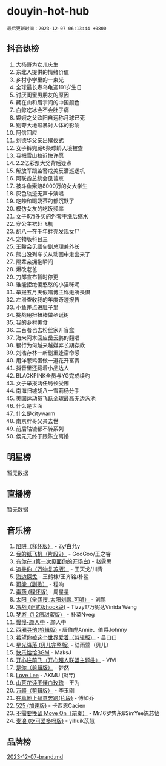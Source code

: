 # douyin-hot-hub

`最后更新时间：2023-12-07 06:13:44 +0800`

## 抖音热榜

1. 大杨哥为女儿庆生
1. 东北人提供的情绪价值
1. 乡村小学里的一束光
1. 全球最长寿乌龟迎191岁生日
1. 讨厌闺蜜男朋友的原因
1. 藏在山和眉宇间的中国颜色
1. 白鲸吃冰会不会肚子痛
1. 嫦娥之父欧阳自远称月球已死
1. 别夸大地磁暴对人体的影响
1. 阿信回应
1. 刘德华父亲出殡仪式
1. 女子裤兜藏6条球蟒入境被查
1. 我把雪山拉近快许愿
1. 2.2亿彩票大奖背后疑点
1. 解放军跟监警戒美反潜巡逻机
1. 阿联酋总统会见普京
1. 被斗鱼索赔8000万的女大学生
1. 灰色轨迹无声卡演唱
1. 吃辣和喝奶茶的都沉默了
1. 模仿女友的吃饭频率
1. 女子6万多买的外套干洗后缩水
1. 穿公主裙赶飞机
1. 胡八一在千年蚌壳发现女尸
1. 宠物版科目三
1. 王毅会见缅甸副总理兼外长
1. 熊出没列车长从动画中走出来了
1. 隔辈亲拥抱瞬间
1. 爆改老爸
1. 刀郎宣布暂时停更
1. 谁能拒绝傻憨憨的小猫咪呢
1. 举报五月天假唱博主称无所畏惧
1. 左滑查收我的年度奇迹报告
1. 小鱼差点进肚子里
1. 挑战用扭扭棒做圣诞树
1. 我的乡村美食
1. 二百者也去粉丝家开盲盒
1. 海来阿木回应岳云鹏的翻唱
1. 银行为何越来越嫌弃长期存款
1. 刘浩存林一新剧重逢宿命感
1. 用洋葱鸡蛋做一道花开富贵
1. 抖音里还藏着小品达人
1. BLACKPINK全员与YG完成续约
1. 女子举报两任局长受贿
1. 南海归墟胡八一雪莉杨分手
1. 美国运动员飞跃全球最高无边泳池
1. 什么是世面
1. 什么是citywarm
1. 南京胖哥父亲去世
1. 前后轱辘都不转系列
1. 侯元元终于跟陈立离婚

## 明星榜

暂无数据

## 直播榜

暂无数据

## 音乐榜

1. [陷阱（释怀版）](https://sf6-cdn-tos.douyinstatic.com/obj/tos-cn-ve-2774/oE8C21LeZrzKLDFfQYgMzx4GAIHageG5IzayY7) - Zy/白允y
1. [我的纸飞机（片段2）](https://sf6-cdn-tos.douyinstatic.com/obj/tos-cn-ve-2774/oM2ZrKcg2CD5AeRB2gkeXOFB1IxAGJdZPazYHf) - GooGoo/王之睿
1. [有你在 (第一次见面你的开场白)](https://sf6-cdn-tos.douyinstatic.com/obj/tos-cn-ve-2774/oAthrQ3ClJBfI57uBoFEgNDYtNCZ0TSYQQfxQ0) - 赵露思
1. [追寻你（万物复苏版）](https://sf3-cdn-tos.douyinstatic.com/obj/tos-cn-ve-2774/oYeAZJsbjIDit9APmBg8u6uDUQnHmoCf3gbo74) - 王天戈/川青
1. [海边探戈](https://sf6-cdn-tos.douyinstatic.com/obj/tos-cn-ve-2774/os9gE0VQCGqt6VQkZDyBBYvfSDY0QFe3vVmubn) - 王鹤棣/王齐铭/朴鲨
1. [可能（副歌）](https://sf6-cdn-tos.douyinstatic.com/obj/tos-cn-ve-2774/cde1731888894259b333569393c2fb51) - 程响
1. [毒药 (释怀版)](https://sf6-cdn-tos.douyinstatic.com/obj/tos-cn-ve-2774/oYILMEAzspdZBIzy4frJNB8ZHPHWAhiwowd4Ad) - 周星星
1. [太阳（全网搜_太阳刘鹏_可听）](https://sf6-cdn-tos.douyinstatic.com/obj/tos-cn-ve-2774/ogWbyIQnlBFImVbeDocRdCIYtBHlbJXgfZMvgz) - 刘鹏
1. [冷战 (正式版hook段)](https://sf3-cdn-tos.douyinstatic.com/obj/tos-cn-ve-2774/oMuEoiBasWApEMVDgNiI8VAByNmwo5J0pyf8Yx) - TizzyT/万妮达Vinida Weng
1. [梦游（1.2倍甜蜜版）](https://sf6-cdn-tos.douyinstatic.com/obj/tos-cn-ve-2774/o4gyAUm8hwufoEABmwVIiQtHsFuGzAEEWtNMzo) - 补菜Nveg
1. [慢慢-颜人中](https://sf3-cdn-tos.douyinstatic.com/obj/tos-cn-ve-2774/ocjHNfBXdBxQNC8ZGAeoLMFTUgtBg8bkExunDC) - 颜人中
1. [西厢寻他(剪辑版)](https://sf6-cdn-tos.douyinstatic.com/obj/tos-cn-ve-2774/oUsAVfAQKlRNxEv5qxvIB8o5qmIWUcXbzJKJhw) - 唐伯虎Annie、伯爵Johnny
1. [希望你被这个世界爱着（剪辑版）](https://sf6-cdn-tos.douyinstatic.com/obj/tos-cn-ve-2774/oo4H3BfEygN7l7bQaMBOZHCQ1eI4FqtED5skQ2) - 吕口口
1. [星光降落 (贝儿完整版)](https://sf6-cdn-tos.douyinstatic.com/obj/tos-cn-ve-2774/okwB9hAwyAtsFFkFBzAX1hOOfQuIoMNs0W2Mwr) - 陆雨萱（贝儿）
1. [快乐恰恰BGM](https://sf6-cdn-tos.douyinstatic.com/obj/tos-cn-ve-2774/07b173ca7d2f40f3ba0b97ac7fa3a44a) - MaksJ
1. [开心往前飞（开心超人联盟主题曲）](https://sf6-cdn-tos.douyinstatic.com/obj/tos-cn-ve-2774/9d8fb7c82cf1421fb93a9fe925275e0a) - VIVI
1. [是你（剪辑版）](https://sf3-cdn-tos.douyinstatic.com/obj/tos-cn-ve-2774/46019dae783c4c969944217fe1cfafc4) - 梦然
1. [Love Lee](https://sf6-cdn-tos.douyinstatic.com/obj/tos-cn-ve-2774/o05GbkJGbCBTdDnMtB0fwOYgkeZp23vrWQDQBS) - AKMU (악뮤)
1. [山茶花读不懂白玫瑰](https://sf6-cdn-tos.douyinstatic.com/obj/tos-cn-ve-2774/osfn8B7DktrRHEPJgPCfDbw7QDQEkwC16BxZg9) - 王为
1. [万疆（剪辑版）](https://sf3-cdn-tos.douyinstatic.com/obj/tos-cn-ve-2774/ooG7oVgFlDTelKCjCsTTobQvbdtj1BBQXnfZd8) - 李玉刚
1. [在草地上肆意奔跑(片段)](https://sf6-cdn-tos.douyinstatic.com/obj/tos-cn-ve-2774/8831d494742f45dabdfa8adb8b817259) - 傅如乔
1. [525 (加速版)](https://sf3-cdn-tos.douyinstatic.com/obj/tos-cn-ve-2774/oIfKCtqfDyP8Vc9FpAPgWMyezT6LnDT1abRwGg) - 卡西恩Cacien
1. [不需要挽留 Move On（前奏）](https://sf3-cdn-tos.douyinstatic.com/obj/tos-cn-ve-2774/ooCBhgCCkF4nExzQL9WZSUbitfA8IsDkgQIYhe) - Mr.16罗隽永&SimYee陈芯怡
1. [麦浪 (吃可爱多吗版)](https://sf3-cdn-tos.douyinstatic.com/obj/tos-cn-ve-2774/fb2bf2aaa2854aaa8ec0fcfabbee4bd8) - yihuik苡慧

## 品牌榜

[2023-12-07-brand.md](2023-12-07-brand.md)
